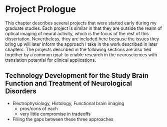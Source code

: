 # Project Prologue
This chapter describes several projects that were started early during my graduate studies. Each project is similar in that they are outside the realm of optical imaging of neural activity, which is the focus of the rest of this dissertation. Nevertheless, they are included here because the issues they bring up will later inform the approach I take in the work described in later chapters. The projects described in the following sections are also tied together by a common goal: to enable research in the neurosciences with translation potential for clinical applications.

## Technology Development for the Study Brain Function and Treatment of Neurological Disorders

-   Electrophysiology, Histology, Functional brain imaging
    -   pros/cons of each
    -   very little compromise in tradeoffs
-   Filling the gaps between these three approaches



